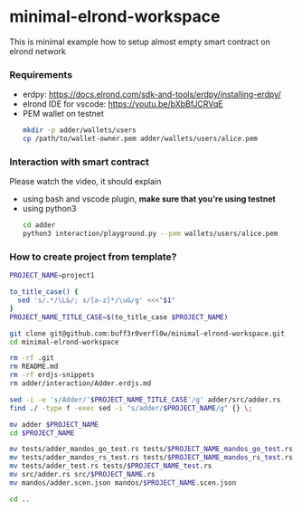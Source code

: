 # minimal-elrond-workspace
This is minimal example how to setup almost empty smart contract on elrond network

### Requirements
 - erdpy: https://docs.elrond.com/sdk-and-tools/erdpy/installing-erdpy/
 - elrond IDE for vscode: https://youtu.be/bXbBfJCRVqE
 - PEM wallet on testnet
   ```bash
   mkdir -p adder/wallets/users
   cp /path/to/wallet-owner.pem adder/wallets/users/alice.pem
   ```
### Interaction with smart contract
Please watch the video, it should explain

 - using bash and vscode plugin, **make sure that you're using testnet**
 - using python3
   ```bash
   cd adder
   python3 interaction/playground.py --pem wallets/users/alice.pem
   ```

### How to create project from template?
```bash
PROJECT_NAME=project1

to_title_case() {
  sed 's/.*/\L&/; s/[a-z]*/\u&/g' <<<"$1"
}
PROJECT_NAME_TITLE_CASE=$(to_title_case $PROJECT_NAME)

git clone git@github.com:buff3r0verfl0w/minimal-elrond-workspace.git
cd minimal-elrond-workspace

rm -rf .git
rm README.md
rm -rf erdjs-snippets
rm adder/interaction/Adder.erdjs.md

sed -i -e 's/Adder/'$PROJECT_NAME_TITLE_CASE'/g' adder/src/adder.rs
find ./ -type f -exec sed -i "s/adder/$PROJECT_NAME/g" {} \;

mv adder $PROJECT_NAME
cd $PROJECT_NAME

mv tests/adder_mandos_go_test.rs tests/$PROJECT_NAME_mandos_go_test.rs
mv tests/adder_mandos_rs_test.rs tests/$PROJECT_NAME_mandos_rs_test.rs
mv tests/adder_test.rs tests/$PROJECT_NAME_test.rs
mv src/adder.rs src/$PROJECT_NAME.rs
mv mandos/adder.scen.json mandos/$PROJECT_NAME.scen.json

cd ..
```
